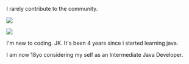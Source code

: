 I rarely contribute to the community.

![](https://github-readme-stats.vercel.app/api?username=sunarya-thito&show_icons=true&hide_title=false&include_all_commits=true&count_private=true&hide=[%22contribs%22]&theme=dracula)

![](https://github-readme-stats.vercel.app/api/top-langs/?username=sunarya-thito&langs_count=9b&hide=css&layout=compact&theme=dracula)

I'm new to coding. JK. It's been 4 years since i started learning java.

I am now 18yo considering my self as an Intermediate Java Developer.
